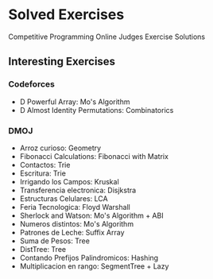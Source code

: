 # Solved Exercises
Competitive Programming Online Judges Exercise Solutions


## Interesting Exercises

### Codeforces

- D Powerful Array: Mo's Algorithm
- D Almost Identity Permutations: Combinatorics

### DMOJ

- Arroz curioso: Geometry
- Fibonacci Calculations: Fibonacci with Matrix
- Contactos: Trie
- Escritura: Trie
- Irrigando los Campos: Kruskal
- Transferencia electronica: Disjkstra
- Estructuras Celulares: LCA
- Feria Tecnologica: Floyd Warshall
- Sherlock and Watson: Mo's Algorithm + ABI
- Numeros distintos: Mo's Algorithm
- Patrones de Leche: Suffix Array
- Suma de Pesos: Tree
- DistTree: Tree
- Contando Prefijos Palindromicos: Hashing
- Multiplicacion en rango: SegmentTree + Lazy
